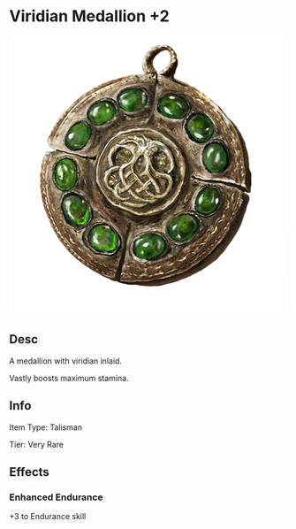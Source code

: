 # Viridian Medallion +2

![Copyrighted Image](ViridianMedallionTalisman+2.png)

## Desc

A medallion with viridian inlaid.

Vastly  boosts maximum stamina.

## Info

Item Type: Talisman

Tier: Very Rare

## Effects

### Enhanced Endurance

+3 to Endurance skill
